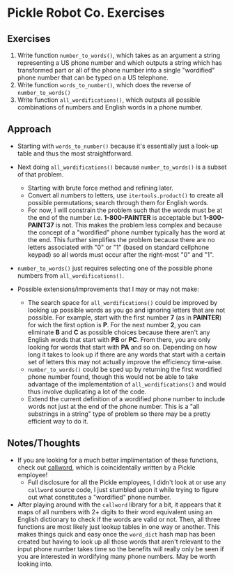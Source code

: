# Pickle Robot Co. Exercises

## Exercises
1. Write function `number_to_words()`, which takes as an argument a string representing a US phone number and which outputs a string which has transformed part or all of the phone number into a single "wordified" phone number that can be typed on a US telephone.
2. Write function `words_to_number()`, which does the reverse of `number_to_words()`
3. Write function `all_wordifications()`, which outputs all possible combinations of numbers and English words in a phone number.

## Approach
- Starting with `words_to_number()` because it's essentially just a look-up table and thus the most straightforward. 
- Next doing `all_wordifications()` because `number_to_words()` is a subset of that problem.
  - Starting with brute force method and refining later. 
  - Convert all numbers to letters, use `itertools.product()` to create all possible permutations; search through them for English words.
  - For now, I will constrain the problem such that the words must be at the end of the number i.e. **1-800-PAINTER** is acceptable but **1-800-PAINT37** is not. This makes the problem less complex and because the concept of a "wordified" phone number typically has the word at the end. This further simplifies the problem because there are no letters associated with "0" or "1" (based on standard cellphone keypad) so all words must occur after the right-most "0" and "1".
- `number_to_words()` just requires selecting one of the possible phone numbers from `all_wordifications()`.

- Possible extensions/improvements that I may or may not make:
  - The search space for `all_wordifications()` could be improved by looking up possible words as you go and ignoring letters that are not possible. For example, start with the first number **7** (as in **PAINTER**) for wich the first option is **P**. For the next number **2**, you can eliminate **B** and **C** as possible choices because there aren't any English words that start with **PB** or **PC**. From there, you are only looking for words that start with **PA** and so on. Depending on how long it takes to look up if there are any words that start with a certain set of letters this may not actually improve the efficiency time-wise.
  - `number_to_words()` could be sped up by returning the first wordified phone number found, though this would not be able to take advantage of the implementation of `all_wordifications()` and would thus involve duplicating a lot of the code.
  - Extend the current definition of a wordified phone number to include words not just at the end of the phone number. This is a "all substrings in a string" type of problem so there may be a pretty efficient way to do it.

## Notes/Thoughts
- If you are looking for a much better implimentation of these functions, check out [callword](https://pypi.org/project/callword/), which is coincidentally written by a Pickle employee!
  - Full disclosure for all the Pickle employees, I didn't look at or use any `callword` source code, I just stumbled upon it while trying to figure out what constitutes a "wordified" phone number.
- After playing around with the `callword` library for a bit, it appears that it maps of all numbers with 2+ digits to their word equivalent using an English dictionary to check if the words are valid or not. Then, all three functions are most likely just lookup tables in one way or another. This makes things quick and easy once the `word_dict` hash map has been created but having to look up all those words that aren't relevant to the input phone number takes time so the benefits will really only be seen if you are interested in wordifying many phone numbers. May be worth looking into.